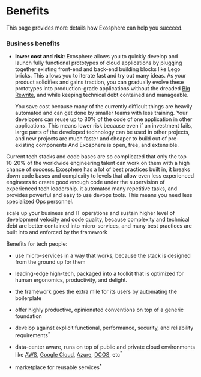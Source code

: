 # Benefits

This page provides more details how Exosphere can help you succeed.


### Business benefits

* __lower cost and risk__:
  Exosphere allows you to quickly develop and launch fully functional prototypes
  of cloud applications
  by plugging together existing front-end and back-end building blocks
  like Lego bricks.
  This allows you to iterate fast and try out many ideas.
  As your product solidifies and gains traction,
  you can gradually evolve these prototypes into production-grade applications
  without the dreaded [Big Rewrite](http://onstartups.com/tabid/3339/bid/2596/Why-You-Should-Almost-Never-Rewrite-Your-Software.aspx),
  and while keeping technical debt contained and manageable.

  You save cost because many of the currently difficult things
  are heavily automated and can get done
  by smaller teams with less training.
  Your developers can reuse up to 80% of the code of one application in other applications.
  This means lower risk because even if an investment fails,
  large parts of the developed technology can be used in other projects,
  and new projects are much faster and cheaper to build out of pre-existing components
  And Exosphere is open, free, and extensible.

Current tech stacks and code bases are so complicated
that only the top 10-20% of the worldwide engineering talent can work on them
with a high chance of success.
Exosphere has a lot of best practices built in,
it breaks down code bases and complexity to levels
that allow even less experienced engineers to create good enough code
under the supervision of experienced tech leadership.
it automated many repetitive tasks,
and provides powerful and easy to use devops tools.
This means you need less specialized Ops personnel.

scale up your business and IT operations and sustain higher level of development velocity and code quality,
because complexity and technical debt are better contained into micro-services,
and many best practices are built into and enforced by the framework


Benefits for tech people:
- use micro-services in a way that works,
  because the stack is designed from the ground up for them
- leading-edge high-tech,
  packaged into a toolkit that is optimized for
  human ergonomics, productivity, and delight.

- the framework goes the extra mile for its users
  by automating the boilerplate
- offer highly productive, opinionated conventions on top of a generic foundation

- develop against explicit
  functional, performance, security, and reliability requirements<sup>&#42;</sup>
- data-center aware, runs on top of public and private cloud environments
  like [AWS](https://aws.amazon.com),
  [Google Cloud](https://cloud.google.com),
  [Azure](https://azure.microsoft.com),
  [DCOS](https://dcos.io), etc<sup>&#42;</sup>
- marketplace for reusable services<sup>&#42;</sup>


